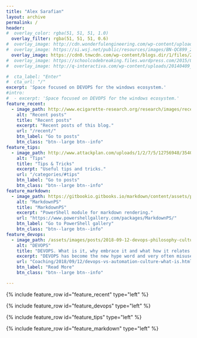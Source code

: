 ```yaml
---
title: "Alex Sarafian"
layout: archive
permalink: /
header:
#  overlay_color: rgba(51, 51, 51, 1.0)
  overlay_filter: rgba(51, 51, 51, 0.6)
#  overlay_image: http://cdn.wonderfulengineering.com/wp-content/uploads/2014/04/code-wallpaper-5.jpg
#  overlay_image: https://si.wsj.net/public/resources/images/BN-QC899_2DSCr_M_20161005112501.jpg?width=860&height=573
  overlay_image: https://cdn0.tnwcdn.com/wp-content/blogs.dir/1/files/2011/10/blue_binary-code.jpg
#  overlay_image: https://schoolcodebreaking.files.wordpress.com/2015/06/codeimage7.jpg
#  overlay_image: http://q-interactiva.com/wp-content/uploads/20140409_typescript_blog.png

#  cta_label: "Enter"
#  cta_url: "/"
excerpt: 'Space focused on DEVOPS for the windows ecosystem.'
#intro: 
#  - excerpt: 'Space focused on DEVOPS for the windows ecosystem.'
feature_recent:
  - image_path: http://www.ecigarette-research.org/research/images/recent-posts.jpg
    alt: "Recent posts"
    title: "Recent posts"
    excerpt: "Recent posts of this blog."
    url: "/recent/"
    btn_label: "Go to posts"
    btn_class: "btn--large btn--info"
feature_tips:
  - image_path: http://www.attackplan.com/uploads/1/2/7/5/12756948/3540479_orig.png
    alt: "Tips"
    title: "Tips & Tricks"
    excerpt: "Useful tips and tricks."
    url: "/categories/#tips"
    btn_label: "Go to posts"
    btn_class: "btn--large btn--info"
feature_markdown:
  - image_path: https://gitbookio.gitbooks.io/markdown/content/assets/preview.png
    alt: "MarkdownPS"
    title: "MarkdownPS"
    excerpt: "PowerShell module for markdown rendering."
    url: "https://www.powershellgallery.com/packages/MarkdownPS/"
    btn_label: "Go to PowerShell gallery"
    btn_class: "btn--large btn--info"
feature_devops:
  - image_path: /assets/images/posts/2018-09-12-devops-philosophy-culture-movement.png
    alt: "DEVOPS"
    title: "DEVOPS. What is it, why embrace it and what how it relates to automation"
    excerpt: "DEVOPS has become the new hype word and very often misused. In this post, I'll explain what DEVOPS is, what it isn't and why it is often confused with automation."
    url: "Coaching/2018/09/12/devops-vs-automation-culture-what-is.html"
    btn_label: "Read More"
    btn_class: "btn--large btn--info"

---
```


{% include feature_row id="feature_recent" type="left" %}

{% include feature_row id="feature_devops" type="left" %}

{% include feature_row id="feature_tips" type="left" %}

{% include feature_row id="feature_markdown" type="left" %}